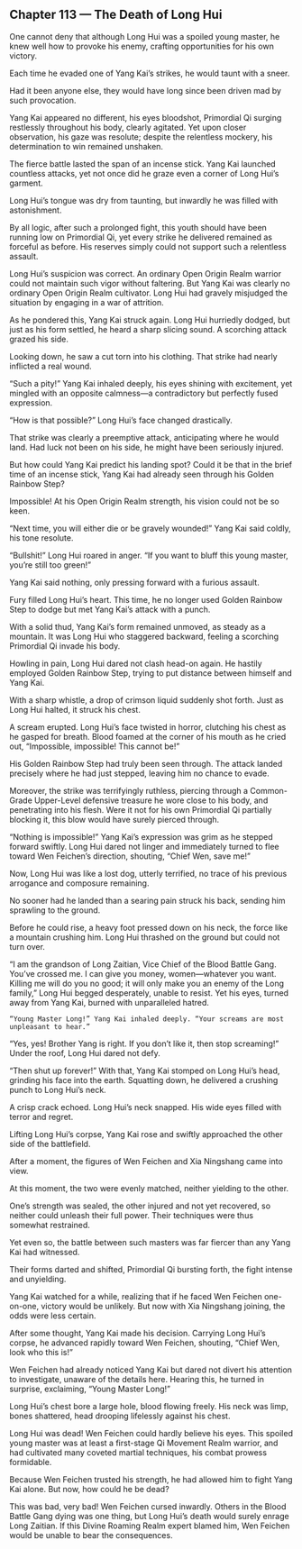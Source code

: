 ## Chapter 113 — The Death of Long Hui

One cannot deny that although Long Hui was a spoiled young master, he knew well how to provoke his enemy, crafting opportunities for his own victory.

Each time he evaded one of Yang Kai’s strikes, he would taunt with a sneer.

Had it been anyone else, they would have long since been driven mad by such provocation.

Yang Kai appeared no different, his eyes bloodshot, Primordial Qi surging restlessly throughout his body, clearly agitated. Yet upon closer observation, his gaze was resolute; despite the relentless mockery, his determination to win remained unshaken.

The fierce battle lasted the span of an incense stick. Yang Kai launched countless attacks, yet not once did he graze even a corner of Long Hui’s garment.

Long Hui’s tongue was dry from taunting, but inwardly he was filled with astonishment.

By all logic, after such a prolonged fight, this youth should have been running low on Primordial Qi, yet every strike he delivered remained as forceful as before. His reserves simply could not support such a relentless assault.

Long Hui’s suspicion was correct. An ordinary Open Origin Realm warrior could not maintain such vigor without faltering. But Yang Kai was clearly no ordinary Open Origin Realm cultivator. Long Hui had gravely misjudged the situation by engaging in a war of attrition.

As he pondered this, Yang Kai struck again. Long Hui hurriedly dodged, but just as his form settled, he heard a sharp slicing sound. A scorching attack grazed his side.

Looking down, he saw a cut torn into his clothing. That strike had nearly inflicted a real wound.

“Such a pity!” Yang Kai inhaled deeply, his eyes shining with excitement, yet mingled with an opposite calmness—a contradictory but perfectly fused expression.

“How is that possible?” Long Hui’s face changed drastically.

That strike was clearly a preemptive attack, anticipating where he would land. Had luck not been on his side, he might have been seriously injured.

But how could Yang Kai predict his landing spot? Could it be that in the brief time of an incense stick, Yang Kai had already seen through his Golden Rainbow Step?

Impossible! At his Open Origin Realm strength, his vision could not be so keen.

“Next time, you will either die or be gravely wounded!” Yang Kai said coldly, his tone resolute.

“Bullshit!” Long Hui roared in anger. “If you want to bluff this young master, you’re still too green!”

Yang Kai said nothing, only pressing forward with a furious assault.

Fury filled Long Hui’s heart. This time, he no longer used Golden Rainbow Step to dodge but met Yang Kai’s attack with a punch.

With a solid thud, Yang Kai’s form remained unmoved, as steady as a mountain. It was Long Hui who staggered backward, feeling a scorching Primordial Qi invade his body.

Howling in pain, Long Hui dared not clash head-on again. He hastily employed Golden Rainbow Step, trying to put distance between himself and Yang Kai.

With a sharp whistle, a drop of crimson liquid suddenly shot forth. Just as Long Hui halted, it struck his chest.

A scream erupted. Long Hui’s face twisted in horror, clutching his chest as he gasped for breath. Blood foamed at the corner of his mouth as he cried out, “Impossible, impossible! This cannot be!”

His Golden Rainbow Step had truly been seen through. The attack landed precisely where he had just stepped, leaving him no chance to evade.

Moreover, the strike was terrifyingly ruthless, piercing through a Common-Grade Upper-Level defensive treasure he wore close to his body, and penetrating into his flesh. Were it not for his own Primordial Qi partially blocking it, this blow would have surely pierced through.

“Nothing is impossible!” Yang Kai’s expression was grim as he stepped forward swiftly. Long Hui dared not linger and immediately turned to flee toward Wen Feichen’s direction, shouting, “Chief Wen, save me!”

Now, Long Hui was like a lost dog, utterly terrified, no trace of his previous arrogance and composure remaining.

No sooner had he landed than a searing pain struck his back, sending him sprawling to the ground.

Before he could rise, a heavy foot pressed down on his neck, the force like a mountain crushing him. Long Hui thrashed on the ground but could not turn over.

“I am the grandson of Long Zaitian, Vice Chief of the Blood Battle Gang. You’ve crossed me. I can give you money, women—whatever you want. Killing me will do you no good; it will only make you an enemy of the Long family,” Long Hui begged desperately, unable to resist. Yet his eyes, turned away from Yang Kai, burned with unparalleled hatred.

	“Young Master Long!” Yang Kai inhaled deeply. “Your screams are most unpleasant to hear.”

“Yes, yes! Brother Yang is right. If you don’t like it, then stop screaming!” Under the roof, Long Hui dared not defy.

“Then shut up forever!” With that, Yang Kai stomped on Long Hui’s head, grinding his face into the earth. Squatting down, he delivered a crushing punch to Long Hui’s neck.

A crisp crack echoed. Long Hui’s neck snapped. His wide eyes filled with terror and regret.

Lifting Long Hui’s corpse, Yang Kai rose and swiftly approached the other side of the battlefield.

After a moment, the figures of Wen Feichen and Xia Ningshang came into view.

At this moment, the two were evenly matched, neither yielding to the other.

One’s strength was sealed, the other injured and not yet recovered, so neither could unleash their full power. Their techniques were thus somewhat restrained.

Yet even so, the battle between such masters was far fiercer than any Yang Kai had witnessed.

Their forms darted and shifted, Primordial Qi bursting forth, the fight intense and unyielding.

Yang Kai watched for a while, realizing that if he faced Wen Feichen one-on-one, victory would be unlikely. But now with Xia Ningshang joining, the odds were less certain.

After some thought, Yang Kai made his decision. Carrying Long Hui’s corpse, he advanced rapidly toward Wen Feichen, shouting, “Chief Wen, look who this is!”

Wen Feichen had already noticed Yang Kai but dared not divert his attention to investigate, unaware of the details here. Hearing this, he turned in surprise, exclaiming, “Young Master Long!”

Long Hui’s chest bore a large hole, blood flowing freely. His neck was limp, bones shattered, head drooping lifelessly against his chest.

Long Hui was dead! Wen Feichen could hardly believe his eyes. This spoiled young master was at least a first-stage Qi Movement Realm warrior, and had cultivated many coveted martial techniques, his combat prowess formidable.

Because Wen Feichen trusted his strength, he had allowed him to fight Yang Kai alone. But now, how could he be dead?

This was bad, very bad! Wen Feichen cursed inwardly. Others in the Blood Battle Gang dying was one thing, but Long Hui’s death would surely enrage Long Zaitian. If this Divine Roaming Realm expert blamed him, Wen Feichen would be unable to bear the consequences.